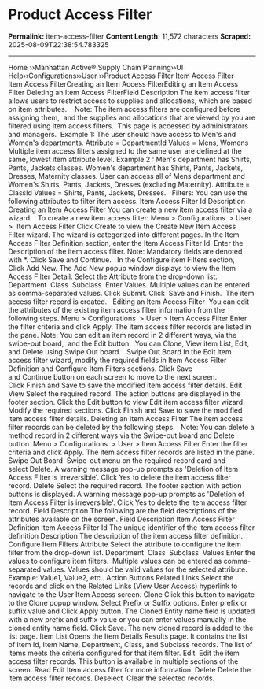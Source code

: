 # Product Access Filter

**Permalink:** item-access-filter
**Content Length:** 11,572 characters
**Scraped:** 2025-08-09T22:38:54.783325

---

Home &rsaquo;&rsaquo;Manhattan Active® Supply Chain Planning&rsaquo;&rsaquo;UI Help&rsaquo;&rsaquo;Configurations&rsaquo;&rsaquo;User ››Product Access Filter Item Access Filter &nbsp; &nbsp; Item Access FilterCreating an Item Access FilterEditing&nbsp;an Item Access Filter&nbsp;Deleting an Item Access FilterField Description The item access filter allows users to restrict access&nbsp;to&nbsp;supplies and allocations, which are based on item attributes.&nbsp; &nbsp; Note: The item access filters are configured before assigning them,&nbsp; and the supplies and allocations that are viewed by you are filtered using item access filters.&nbsp; This page is accessed by administrators and managers.&nbsp; Example 1: The user should have access to Men&#39;s and Women&#39;s departments. Attribute = DepartmentId Values = Mens, Womens &nbsp; Multiple item access&nbsp;filters assigned to the same user are&nbsp;defined at the same, lowest item attribute level. Example 2 : Men&#39;s department has Shirts, Pants, Jackets classes. Women&#39;s department has Shirts, Pants, Jackets, Dresses, Maternity classes. User can access all of Mens department and Women&#39;s Shirts, Pants, Jackets, Dresses (excluding Maternity). Attribute = ClassId Values = Shirts, Pants, Jackets, Dresses. &nbsp; Filters:&nbsp;You can use the following attributes to filter item access. Item Access Filter Id Description Creating an Item Access Filter You can create a new item access filter via a wizard. &nbsp; To create a new item access filter: Menu&nbsp;&gt;&nbsp;Configurations&nbsp; &gt; User &gt;&nbsp; Item Access Filter Click&nbsp;Create&nbsp;to view the&nbsp;Create&nbsp;New Item Access Filter&nbsp;wizard. The wizard is categorized into different pages. In the&nbsp;Item Access Filter Definition&nbsp;section, enter the Item Access Filter Id. Enter the Description of the item access filter. Note: Mandatory fields are denoted with *. Click&nbsp;Save and Continue.&nbsp;&nbsp; In the Configure item Filters section, Click&nbsp;Add New. The Add New&nbsp;popup&nbsp;window displays to view&nbsp;the Item Access Filter Detail. Select the Attribute from the drop-down list. Department&nbsp; Class&nbsp; Subclass&nbsp; Enter Values. Multiple values can be entered as comma-separated values. Click Submit. Click&nbsp;&nbsp;Save and Finish.&nbsp; The item access filter record is created. &nbsp; Editing&nbsp;an Item Access Filter&nbsp; You can edit the attributes of the existing item access filter information from the following steps. Menu&nbsp;&gt;&nbsp;Configurations&nbsp; &gt; User &gt; Item&nbsp;Access Filter Enter the filter criteria and click&nbsp;Apply. The item access filter records are listed in the pane. Note: You can edit an item record in 2 different ways, via&nbsp;the swipe-out board,&nbsp; and the Edit button.&nbsp; You can&nbsp;Clone, View item List, Edit, and Delete using Swipe Out board. &nbsp; Swipe Out Board In the Edit item access filter wizard, modify the required fields in&nbsp;Item Access Filter Definition and&nbsp;Configure Item Filters sections. Click&nbsp;Save and&nbsp;Continue&nbsp;button on each screen to move to the next screen. Click&nbsp;Finish and Save&nbsp;to save the modified item access filter&nbsp;details. Edit View Select the required record.&nbsp;The action buttons are displayed in the footer section. Click the&nbsp;Edit&nbsp;button to view Edit item access&nbsp;filter wizard. Modify the required sections. Click&nbsp;Finish and Save&nbsp;to save the modified item&nbsp;access filter&nbsp;details. Deleting an Item Access Filter The item&nbsp;access filter records can be deleted by the following steps. &nbsp; Note: You can delete a method record in 2 different ways via the Swipe-out board and Delete button. Menu&nbsp;&gt;&nbsp;Configurations&nbsp; &gt; User &gt; Item Access Filter Enter the filter criteria and click&nbsp;Apply. The item access filter records are listed in the pane. Swipe Out Board &nbsp;Swipe-out menu on the required record card and select&nbsp;Delete. A warning message pop-up prompts as&nbsp;&#39;Deletion of Item Access Filter is irreversible&#39;. Click&nbsp;Yes&nbsp;to delete the item access filter record. Delete Select the required record. The footer section with action buttons is displayed. A warning message pop-up prompts as&nbsp;&#39;Deletion of Item Access Filter is irreversible&#39;. Click&nbsp;Yes&nbsp;to delete the item access filter record. Field Description The following are the field descriptions of the attributes available on the screen. Field Description Item Access Filter Definition Item Access Filter Id The unique identifier of the item access filter definition Description The description of the item access filter definition. Configure Item Filters Attribute Select the attribute to configure the item filter from the drop-down list. Department&nbsp; Class&nbsp; Subclass&nbsp; Values Enter the values to configure item&nbsp;filters.&nbsp;&nbsp;Multiple values can be entered as comma-separated values. Values should be valid values for the selected attribute. Example: Value1, Value2, etc.. Action Buttons Related Links Select the records and click on the Related Links (View User Access) hyperlink to navigate to the&nbsp;User Item Access screen. Clone Click this button to navigate to the Clone popup window. Select Prefix or Suffix options. Enter prefix or suffix value and Click Apply button. The Cloned Entity name field is updated with a new prefix and suffix value or you can enter values manually in the cloned entity name field. Click Save. The new cloned record is added to the list page. Item List Opens the Item&nbsp;Details Results page. It contains the list of Item Id, Item Name, Department, Class, and Subclass records. The list of items meets the criteria configured for that item filter. Edit&nbsp; Edit the item access filter records. This button is available in multiple sections of the screen. Read&nbsp;Edit Item access filter for more information. Delete Delete the item access filter records. Deselect &nbsp;Clear the selected records.